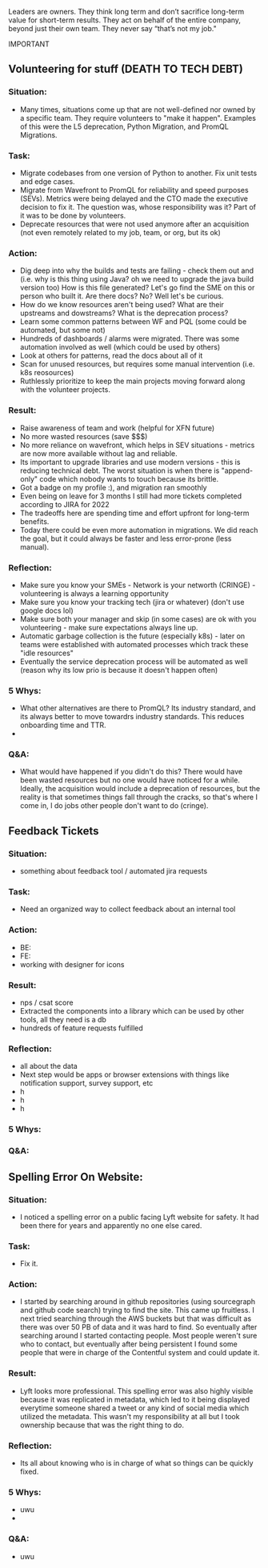 Leaders are owners. They think long term and don’t sacrifice long-term value for short-term results. They act on behalf of the entire company, beyond just their own team. They never say “that’s not my job."

IMPORTANT

## Volunteering for stuff (DEATH TO TECH DEBT)
### Situation:
- Many times, situations come up that are not well-defined nor owned by a specific team. They require volunteers to "make it happen". Examples of this were the L5 deprecation, Python Migration, and PromQL Migrations.

### Task:
- Migrate codebases from one version of Python to another. Fix unit tests and edge cases.
- Migrate from Wavefront to PromQL for reliability and speed purposes (SEVs). Metrics were being delayed and the CTO made the executive decision to fix it. The question was, whose responsibility was it? Part of it was to be done by volunteers.
- Deprecate resources that were not used anymore after an acquisition (not even remotely related to my job, team, or org, but its ok)

### Action:
- Dig deep into why the builds and tests are failing - check them out and (i.e. why is this thing using Java? oh we need to upgrade the java build version too) How is this file generated? Let's go find the SME on this or person who built it. Are there docs? No? Well let's be curious.
- How do we know resources aren't being used? What are their upstreams and dowstreams? What is the deprecation process?
- Learn some common patterns between WF and PQL (some could be automated, but some not)
- Hundreds of dashboards / alarms were migrated. There was some automation involved as well (which could be used by others)
- Look at others for patterns, read the docs about all of it
- Scan for unused resources, but requires some manual intervention (i.e. k8s reosources)
- Ruthlessly prioritize to keep the main projects moving forward along with the volunteer projects.

### Result:
- Raise awareness of team and work (helpful for XFN future)
- No more wasted resources (save $$$)
- No more reliance on wavefront, which helps in SEV situations - metrics are now more available without lag and reliable.
- Its important to upgrade libraries and use modern versions - this is reducing technical debt. The worst situation is when there is "append-only" code which nobody wants to touch because its brittle.
- Got a badge on my profile :), and migration ran smoothly
- Even being on leave for 3 months I still had more tickets completed according to JIRA for 2022
- The tradeoffs here are spending time and effort upfront for long-term benefits.
- Today there could be even more automation in migrations. We did reach the goal, but it could always be faster and less error-prone (less manual).

### Reflection:
- Make sure you know your SMEs - Network is your networth (CRINGE) - volunteering is always a learning opportunity
- Make sure you know your tracking tech (jira or whatever) (don't use google docs lol)
- Make sure both your manager and skip (in some cases) are ok with you volunteering - make sure expectations always line up.
- Automatic garbage collection is the future (especially k8s) - later on teams were established with automated processes which track these "idle resources"
- Eventually the service deprecation process will be automated as well (reason why its low prio is because it doesn't happen often)

### 5 Whys:
- What other alternatives are there to PromQL? Its industry standard, and its always better to move towardrs industry standards. This reduces onboarding time and TTR.
- 

### Q&A:
- What would have happened if you didn't do this? There would have been wasted resources but no one would have noticed for a while. Ideally, the acquisition would include a deprecation of resources, but the reality is that sometimes things fall through the cracks, so that's where I come in, I do jobs other people don't want to do (cringe).



## Feedback Tickets
### Situation:
- something about feedback tool / automated jira requests

### Task:
- Need an organized way to collect feedback about an internal tool

### Action:
- BE:
- FE:
- working with designer for icons

### Result:
- nps / csat score
- Extracted the components into a library which can be used by other tools, all they need is a db
- hundreds of feature requests fulfilled


### Reflection:
- all about the data
- Next step would be apps or browser extensions with things like notification support, survey support, etc
- h
- h
- h

### 5 Whys:

### Q&A:



## Spelling Error On Website:
### Situation:
- I noticed a spelling error on a public facing Lyft website for safety. It had been there for years and apparently no one else cared.
  
### Task:
- Fix it.

### Action:
- I started by searching around in github repositories (using sourcegraph and github code search) trying to find the site. This came up fruitless. I next tried searching through the AWS buckets but that was difficult as there was over 50 PB of data and it was hard to find. So eventually after searching around I started contacting people. Most people weren't sure who to contact, but eventually after being persistent I found some people that were in charge of the Contentful system and could update it.

### Result:
- Lyft looks more professional. This spelling error was also highly visible because it was replicated in metadata, which led to it being displayed everytime someone shared a tweet or any kind of social media which utilized the metadata. This wasn't my responsibility at all but I took ownership because that was the right thing to do.

### Reflection:
- Its all about knowing who is in charge of what so things can be quickly fixed.

### 5 Whys:
- uwu
- 

### Q&A:
- uwu